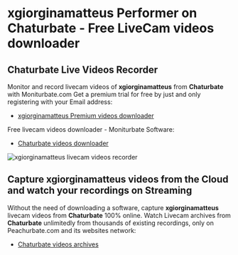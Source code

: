 # xgiorginamatteus Performer on Chaturbate - Free LiveCam videos downloader

## Chaturbate Live Videos Recorder

Monitor and record livecam videos of **xgiorginamatteus** from **Chaturbate** with Moniturbate.com
Get a premium trial for free by just and only registering with your Email address:
* [xgiorginamatteus Premium videos downloader](https://moniturbate.com/request-demo-licence-key.html)

Free livecam videos downloader - Moniturbate Software:
* [Chaturbate videos downloader](https://moniturbate.com/moniturbate-download-software.html)

![xgiorginamatteus livecam videos recorder](https://peachurnet.com/templates/moniturbate-software.png)


## Capture xgiorginamatteus videos from the Cloud and watch your recordings on Streaming

Without the need of downloading a software, capture **xgiorginamatteus** livecam videos from **Chaturbate** 100% online.
Watch Livecam archives from **Chaturbate** unlimitedly from thousands of existing recordings, only on Peachurbate.com and its websites network:
* [Chaturbate videos archives](https://peachurnet.com/)